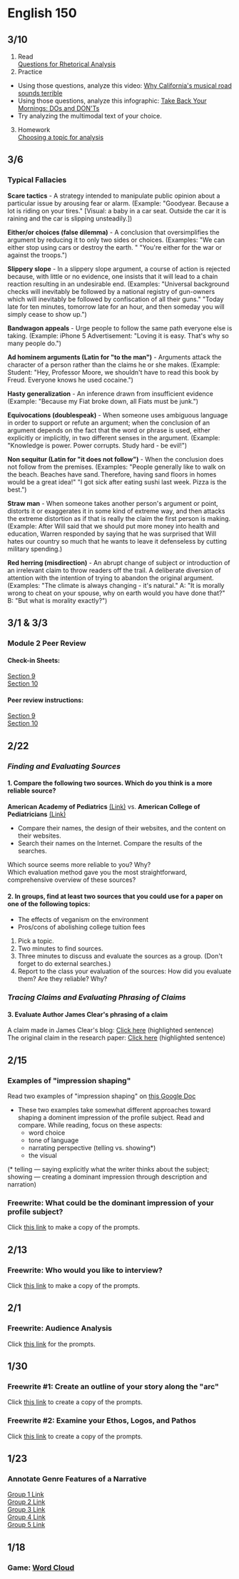 # English 150
## 3/10
1. Read  
[Questions for Rhetorical Analysis](https://docs.google.com/document/d/1efjKNW65pdbOq4vftard-fhOM7iwrzshA41k8-zXCV4/edit?usp=sharing)  
2. Practice  
  - Using those questions, analyze this video: [Why California's musical road sounds terrible](https://youtu.be/Ef93WmlEho0)  
  - Using those questions, analyze this infographic: [Take Back Your Mornings: DOs and DON'Ts](https://cdn.lifehack.org/wp-content/uploads/2015/09/1413563200-take-your-mornings-back-infographic1.jpg)  
  - Try analyzing the multimodal text of your choice.  
3. Homework  
[Choosing a topic for analysis](https://canvas.iastate.edu/courses/96783/modules/items/5094409)
## 3/6 
### Typical Fallacies
**Scare tactics** - A strategy intended to manipulate public opinion about a particular issue by arousing fear or alarm. (Example: "Goodyear. Because a lot is riding on your tires." [Visual: a baby in a car seat. Outside the car it is raining and the car is slipping unsteadily.]) 

**Either/or choices (false dilemma)** - A conclusion that oversimplifies the argument by reducing it to only two sides or choices. (Examples: "We can either stop using cars or destroy the earth. " "You're either for the war or against the troops.") 

**Slippery slope** - In a slippery slope argument, a course of action is rejected because, with little or no evidence, one insists that it will lead to a chain reaction resulting in an undesirable end. (Examples: "Universal background checks will inevitably be followed by a national registry of gun-owners which will inevitably be followed by confiscation of all their guns." "Today late for ten minutes, tomorrow late for an hour, and then someday you will simply cease to show up.") 

**Bandwagon appeals** - Urge people to follow the same path everyone else is taking. (Example: iPhone 5 Advertisement: "Loving it is easy. That's why so many people do.") 

**Ad hominem arguments (Latin for "to the man")** - Arguments attack the character of a person rather than the claims he or she makes. (Example: Student: "Hey, Professor Moore, we shouldn't have to read this book by Freud. Everyone knows he used cocaine.") 

**Hasty generalization** - An inference drawn from insufficient evidence (Example: "Because my Fiat broke down, all Fiats must be junk.") 

**Equivocations (doublespeak)** - When someone uses ambiguous language in order to support or refute an argument; when the conclusion of an argument depends on the fact that the word or phrase is used, either explicitly or implicitly, in two different senses in the argument. (Example: "Knowledge is power. Power corrupts. Study hard - be evil!") 

**Non sequitur (Latin for "it does not follow")** - When the conclusion does not follow from the premises. (Examples: "People generally like to walk on the beach. Beaches have sand. Therefore, having sand floors in homes would be a great idea!" "I got sick after eating sushi last week. Pizza is the best.") 

**Straw man** - When someone takes another person's argument or point, distorts it or exaggerates it in some kind of extreme way, and then attacks the extreme distortion as if that is really the claim the first person is making. (Example: After Will said that we should put more money into health and education, Warren responded by saying that he was surprised that Will hates our country so much that he wants to leave it defenseless by cutting military spending.) 

**Red herring (misdirection)** - An abrupt change of subject or introduction of an irrelevant claim to throw readers off the trail. A deliberate diversion of attention with the intention of trying to abandon the original argument. (Examples: "The climate is always changing - it's natural." A: "It is morally wrong to cheat on your spouse, why on earth would you have done that?" B: "But what is morality exactly?") 
## 3/1 & 3/3
### Module 2 Peer Review
#### Check-in Sheets: 
[Section 9](https://docs.google.com/spreadsheets/d/1zim07oNk5nB9GeM4tFlIecoBJY9_6UU4olaojzEyeQc/edit?usp=sharing)  
[Section 10](https://docs.google.com/spreadsheets/d/1ho5pYqs0JBXgC1z18bomKmgKc14lg53ivX1jROrNxfw/edit?usp=sharing)  
#### Peer review instructions:
[Section 9](https://canvas.iastate.edu/courses/96783/assignments/1879862)  
[Section 10](https://canvas.iastate.edu/courses/96784/assignments/1879955)  
## 2/22
### *Finding and Evaluating Sources*
#### 1. Compare the following two sources. Which do you think is a more reliable source?
**American Academy of Pediatrics** [(Link)](https://www.aap.org/) vs. **American College of Pediatricians** [(Link)](https://acpeds.org/)  
- Compare their names, the design of their websites, and the content on their websites.  
- Search their names on the Internet. Compare the results of the searches.  

Which source seems more reliable to you? Why?  
Which evaluation method gave you the most straightforward, comprehensive overview of these sources?
  
#### 2. In groups, find at least **two sources** that you could use for a paper on one of the following topics:  
- The effects of veganism on the environment  
- Pros/cons of abolishing college tuition fees  

1. Pick a topic.  
2. Two minutes to find sources.  
3. Three minutes to discuss and evaluate the sources as a group. (Don't forget to do external searches.)  
4. Report to the class your evaluation of the sources: How did you evaluate them? Are they reliable? Why?  
  
### *Tracing Claims and Evaluating Phrasing of Claims*
#### 3. Evaluate Author James Clear's phrasing of a claim
A claim made in James Clear's blog: [Click here](https://jamesclear.com/habits#:~:text=According%20to%20researchers%20at%20Duke%20University%2C%20habits%20account%20for%20about%2040%20percent%20of%20our%20behaviors%20on%20any%20given%20day.%C2%A0) (highlighted sentence)  
The original claim in the research paper: [Click here](https://drive.google.com/file/d/1gjJM0-7g2VHLGKrsNwGU53dFXbisX4J2/view?usp=sharing) (highlighted sentence)  

## 2/15
### Examples of "impression shaping"
Read two examples of "impression shaping" on [this Google Doc](https://docs.google.com/document/d/1eg1P7SgkfFLUQrU1EWgOcMPOcix9NDwXRm-_r5f8ePY/edit?usp=sharing)  
- These two examples take somewhat different approaches toward shaping a dominent impression of the profile subject. Read and compare. While reading, focus on these aspects:
  - word choice
  - tone of language
  - narrating perspective (telling vs. showing*)
  - the visual  
  
(* telling — saying explicitly what the writer thinks about the subject; showing — creating a dominant impression through description and narration)
### Freewrite: What could be the dominant impression of your profile subject? 
Click [this link](https://docs.google.com/document/d/1-ADpf1JnZrKzUmqWUa31JZcdZ4fUAxBn4lojof5TvgA/copy) to make a copy of the prompts.
## 2/13
### Freewrite: Who would you like to interview?
Click [this link](https://docs.google.com/document/d/1gBOVXZMYk-SG7I_g4FpHlq3WNzyaJioVcHBLBUJeZTk/copy) to make a copy of the prompts.
## 2/1
### Freewrite: Audience Analysis
Click [this link](https://docs.google.com/document/d/1oBFbdjgxg5MzD56YOhMST_6pGMu9baji7kvEpJ5XWbg/copy) for the prompts.
## 1/30
### Freewrite #1: Create an outline of your story along the "arc"
Click [this link](https://docs.google.com/document/d/1ZJv0wCOBM4SrBvcJDyc8PwoytF4yWtOW7QQxafTXgU0/copy) to create a copy of the prompts.
### Freewrite #2: Examine your Ethos, Logos, and Pathos
Click [this link](https://docs.google.com/document/d/1S3SdoGjcivXVyiNR9UALYYZ8TMXIbpoBNyJKYuydNUY/copy) to create a copy of the prompts.
## 1/23
### Annotate Genre Features of a Narrative
[Group 1 Link](https://docs.google.com/document/d/1_cSslx4TwlJbqVGfD0XE9ViholDApORI7IPG-oY3p3w/edit?usp=sharing)  
[Group 2 Link](https://docs.google.com/document/d/1lMls-etzMy2DE8Z_cupengo2TtJ0sImY6E7_NoxUF8I/edit?usp=sharing)  
[Group 3 Link](https://docs.google.com/document/d/1NgZtUjqCeYOoqVteAzWAO37-s9XzLi0PJPoH3FVAEcs/edit?usp=sharing)  
[Group 4 Link](https://docs.google.com/document/d/14s0-7s2NU2hGnD8pJ1IbmBIQ0_IEb1qhp34-NTfo4TI/edit?usp=sharing)  
[Group 5 Link](https://docs.google.com/document/d/1b4f0rglTSnue6F88whxJYljZdhWfeXdLhb-NytUrpsY/edit?usp=sharing)  
## 1/18
### Game: [Word Cloud](https://www.menti.com/albq9yin3bia)
